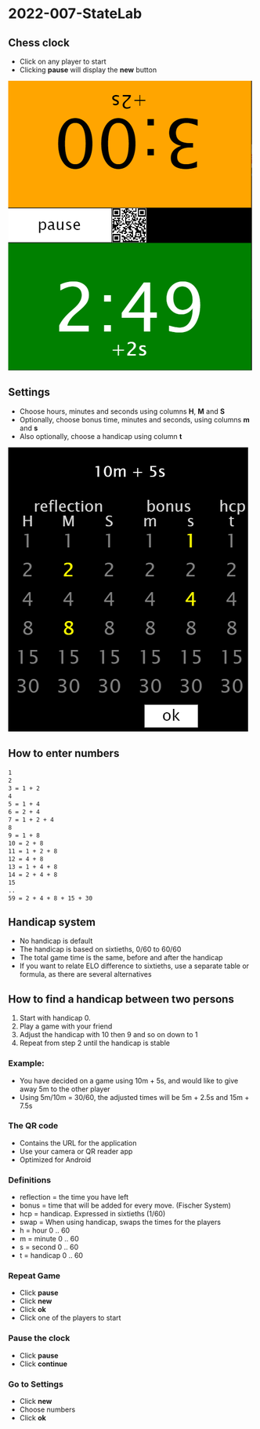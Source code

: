 # 2022-007-StateLab

## Chess clock
* Click on any player to start
* Clicking **pause** will display the **new** button

![Main screen](Clock.PNG)

## Settings
* Choose hours, minutes and seconds using columns **H**, **M** and **S**
* Optionally, choose bonus time, minutes and seconds, using columns **m** and **s**
* Also optionally, choose a handicap using column **t**

![Settings](edit.PNG)

## How to enter numbers
```
1
2
3 = 1 + 2
4
5 = 1 + 4
6 = 2 + 4
7 = 1 + 2 + 4
8
9 = 1 + 8
10 = 2 + 8
11 = 1 + 2 + 8
12 = 4 + 8
13 = 1 + 4 + 8
14 = 2 + 4 + 8
15
..
59 = 2 + 4 + 8 + 15 + 30

```

## Handicap system
* No handicap is default
* The handicap is based on sixtieths, 0/60 to 60/60
* The total game time is the same, before and after the handicap
* If you want to relate ELO difference to sixtieths, use a separate table or formula, as there are several alternatives

## How to find a handicap between two persons
1. Start with handicap 0.
1. Play a game with your friend
1. Adjust the handicap with 10 then 9 and so on down to 1
1. Repeat from step 2 until the handicap is stable

### Example:
* You have decided on a game using 10m + 5s, and would like to give away 5m to the other player
* Using 5m/10m = 30/60, the adjusted times will be 5m + 2.5s and 15m + 7.5s

### The QR code
* Contains the URL for the application
* Use your camera or QR reader app
* Optimized for Android

### Definitions
* reflection = the time you have left
* bonus = time that will be added for every move. (Fischer System)
* hcp = handicap. Expressed in sixtieths (1/60)
* swap = When using handicap, swaps the times for the players
* h = hour 0 .. 60
* m = minute 0 .. 60
* s = second 0 .. 60
* t = handicap 0 .. 60

### Repeat Game
* Click **pause**
* Click **new**
* Click **ok**
* Click one of the players to start

### Pause the clock
* Click **pause**
* Click **continue**

### Go to Settings
* Click **new**
* Choose numbers
* Click **ok**

